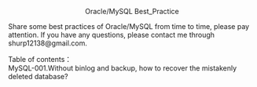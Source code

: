 <p align="center">Oracle/MySQL Best_Practice</p>
Share some best practices of Oracle/MySQL from time to time, please pay attention.
   If you have any questions, please contact me through shurp12138@gmail.com.

Table of contents：\
MySQL-001.Without binlog and backup, how to recover the mistakenly deleted database?
